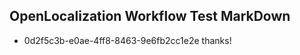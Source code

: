 ## OpenLocalization Workflow Test MarkDown
* 0d2f5c3b-e0ae-4ff8-8463-9e6fb2cc1e2e thanks!

<!--HONumber=Aug16_HO5-->


